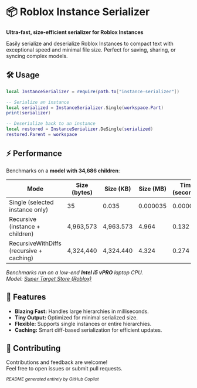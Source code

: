 # 📦 Roblox Instance Serializer

**Ultra-fast, size-efficient serializer for Roblox Instances**

Easily serialize and deserialize Roblox Instances to compact text with exceptional speed and minimal file size. Perfect for saving, sharing, or syncing complex models.

## 🛠️ Usage

```lua
local InstanceSerializer = require(path.to["instance-serializer"])

-- Serialize an instance
local serialized = InstanceSerializer.Single(workspace.Part)
print(serializer)

-- Deserialize back to an instance
local restored = InstanceSerializer.DeSingle(serialized)
restored.Parent = workspace
```

## ⚡ Performance

Benchmarks on a **model with 34,686 children**:

| Mode                                    | Size (bytes) | Size (KB) | Size (MB) | Time (seconds) |
| ---------------------------------------- | ------------ | --------- | --------- | -------------- |
| Single (selected instance only)          | 35           | 0.035     | 0.000035  | 0.000027       |
| Recursive (instance + children)          | 4,963,573    | 4,963.573 | 4.964     | 0.132          |
| RecursiveWithDiffs (recursive + caching) | 4,324,440    | 4,324.440 | 4.324     | 0.274          |

_Benchmarks run on a low-end **Intel i5 vPRO** laptop CPU._  
_Model: [Super Target Store (Roblox)](https://create.roblox.com/store/asset/6700116748/Super-Target-Store)_

## 🚀 Features

- **Blazing Fast:** Handles large hierarchies in milliseconds.
- **Tiny Output:** Optimized for minimal serialized size.
- **Flexible:** Supports single instances or entire hierarchies.
- **Caching:** Smart diff-based serialization for efficient updates.

## 🤝 Contributing

Contributions and feedback are welcome!  
Feel free to open issues or submit pull requests.

<sub>_README generated entirely by GitHub Copilot_</sub>